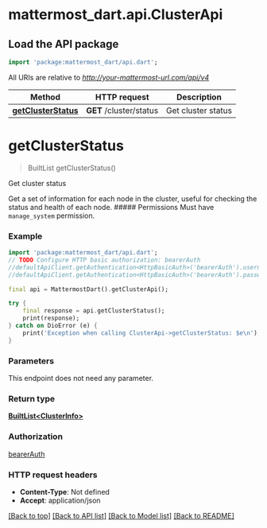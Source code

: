 # mattermost_dart.api.ClusterApi

## Load the API package
```dart
import 'package:mattermost_dart/api.dart';
```

All URIs are relative to *http://your-mattermost-url.com/api/v4*

Method | HTTP request | Description
------------- | ------------- | -------------
[**getClusterStatus**](ClusterApi.md#getclusterstatus) | **GET** /cluster/status | Get cluster status


# **getClusterStatus**
> BuiltList<ClusterInfo> getClusterStatus()

Get cluster status

Get a set of information for each node in the cluster, useful for checking the status and health of each node. ##### Permissions Must have `manage_system` permission. 

### Example
```dart
import 'package:mattermost_dart/api.dart';
// TODO Configure HTTP basic authorization: bearerAuth
//defaultApiClient.getAuthentication<HttpBasicAuth>('bearerAuth').username = 'YOUR_USERNAME'
//defaultApiClient.getAuthentication<HttpBasicAuth>('bearerAuth').password = 'YOUR_PASSWORD';

final api = MattermostDart().getClusterApi();

try {
    final response = api.getClusterStatus();
    print(response);
} catch on DioError (e) {
    print('Exception when calling ClusterApi->getClusterStatus: $e\n');
}
```

### Parameters
This endpoint does not need any parameter.

### Return type

[**BuiltList&lt;ClusterInfo&gt;**](ClusterInfo.md)

### Authorization

[bearerAuth](../README.md#bearerAuth)

### HTTP request headers

 - **Content-Type**: Not defined
 - **Accept**: application/json

[[Back to top]](#) [[Back to API list]](../README.md#documentation-for-api-endpoints) [[Back to Model list]](../README.md#documentation-for-models) [[Back to README]](../README.md)

